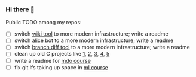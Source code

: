 ### Hi there 👋

Public TODO among my repos:
- [ ] switch [wiki tool](https://github.com/ipsavitsky/wiki_search) to more modern infrastructure; write a readme
- [ ] switch [alice bot](https://github.com/ipsavitsky/tts-alice-bot) to a more modern infrastructure; write a readme
- [ ] switch [branch diff tool](https://github.com/ipsavitsky/branch_diff/) to a more modern infrastructure; write a readme
- [ ] clean up old C projects like [1](https://github.com/ipsavitsky/simple_shell/), [2](https://github.com/ipsavitsky/sql_interpreter), [3](https://github.com/ipsavitsky/graphs), [4](https://github.com/ipsavitsky/calculator), [5](https://github.com/ipsavitsky/mvs-asvk)
- [ ] write a readme for [mdo course](https://github.com/ipsavitsky/cmc-mdo)
- [ ] fix git lfs taking up space in [ml course](https://github.com/ipsavitsky/cmc-ml-course)
